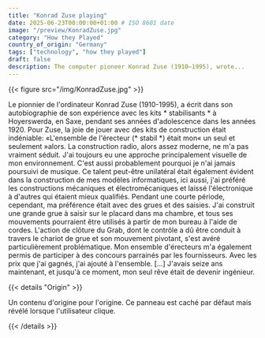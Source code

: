 ```yaml
---
title: "Konrad Zuse playing"
date: 2025-06-23T00:00:00+01:00 # ISO 8601 date
image: "/preview/KonradZuse.jpg"
category: "How they Played"
country_of_origin: "Germany"
tags: ["technology", "how they played"]
draft: false
description: The computer pioneer Konrad Zuse (1910–1995), wrote...
---
```




{{< figure src="/img/KonradZuse.jpg" >}}

Le pionnier de l'ordinateur Konrad Zuse (1910-1995), a écrit dans son autobiographie de son expérience avec les kits * stabilisants * à Hoyerswerda, en Saxe, pendant ses années d'adolescence dans les années 1920. Pour Zuse, la joie de jouer avec des kits de construction était indéniable:
«L'ensemble de l'érecteur (* stabil *) était mon« un seul et seulement »alors. La construction radio, alors assez moderne, ne m'a pas vraiment séduit. J'ai toujours eu une approche principalement visuelle de mon environnement. C'est aussi probablement pourquoi je n'ai jamais poursuivi de musique. Ce talent peut-être unilatéral était également évident dans la construction de mes modèles informatiques, ici aussi, j'ai préféré les constructions mécaniques et électromécaniques et laissé l'électronique à d'autres qui étaient mieux qualifiés. Pendant une courte période, cependant, ma préférence était avec des grues et des saisies. J'ai construit une grande grue à saisir sur le placard dans ma chambre, et tous ses mouvements pourraient être utilisés à partir de mon bureau à l'aide de cordes. L'action de clôture du Grab, dont le contrôle a dû être conduit à travers le chariot de grue et son mouvement pivotant, s'est avéré particulièrement problématique. Mon ensemble d'érecteurs m'a également permis de participer à des concours parrainés par les fournisseurs. Avec les prix que j'ai gagnés, j'ai ajouté à l'ensemble. […] J'avais seize ans maintenant, et jusqu'à ce moment, mon seul rêve était de devenir ingénieur.

{{< details "Origin" >}}

Un contenu d'origine pour l'origine. Ce panneau est caché par défaut mais révélé lorsque l'utilisateur clique.

{{< /details >}}

